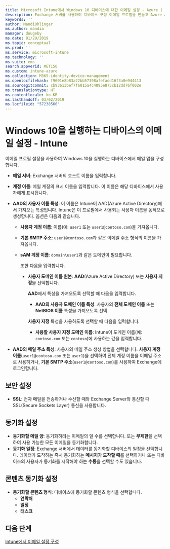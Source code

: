 ```yaml
---
title: Microsoft Intune에서 Windows 10 디바이스에 대한 이메일 설정 - Azure | Microsoft Docs
description: Exchange 서버를 사용하여 디바이스 구성 이메일 프로필을 만들고 Azure Active Directory에서 특성을 검색합니다. 또한 SSL을 사용하도록 설정하고 Microsoft Intune을 사용하여 Windows 10 디바이스에서 이메일 및 일정을 동기화할 수도 있습니다.
keywords: ''
author: MandiOhlinger
ms.author: mandia
manager: dougeby
ms.date: 01/29/2019
ms.topic: conceptual
ms.prod: ''
ms.service: microsoft-intune
ms.technology: ''
ms.suite: ems
search.appverid: MET150
ms.custom: intune-azure
ms.collection: M365-identity-device-management
ms.openlocfilehash: f9601e8b83a22bb57398afefadd16f3a0e944413
ms.sourcegitcommit: cb93613bef7f6015a4c4095e875cb12dd76f002e
ms.translationtype: HT
ms.contentlocale: ko-KR
ms.lasthandoff: 03/02/2019
ms.locfileid: "57238560"
---
```

# <a name="email-profile-settings-for-devices-running-windows-10---intune"></a>Windows 10을 실행하는 디바이스의 이메일 설정 - Intune

이메일 프로필 설정을 사용하여 Windows 10을 실행하는 디바이스에서 메일 앱을 구성합니다.

- **메일 서버**: Exchange 서버의 호스트 이름을 입력합니다.
- **계정 이름**: 메일 계정의 표시 이름을 입력합니다. 이 이름은 해당 디바이스에서 사용자에게 표시됩니다.
- **AAD의 사용자 이름 특성**: 이 이름은 Intune이 AAD(Azure Active Directory)에서 가져오는 특성입니다. Intune은 이 프로필에서 사용되는 사용자 이름을 동적으로 생성합니다. 옵션은 다음과 같습니다.
  - **사용자 계정 이름**: 이름(예: `user1` 또는 `user1@contoso.com`)을 가져옵니다.
  - **기본 SMTP 주소**: `user1@contoso.com`과 같은 이메일 주소 형식의 이름을 가져옵니다.
  - **sAM 계정 이름**: `domain\user1`과 같은 도메인이 필요합니다.

    또한 다음을 입력합니다.  
    - **사용자 도메인 이름 원본**: **AAD**(Azure Active Directory) 또는 **사용자 지정**을 선택합니다.

      **AAD**에서 특성을 가져오도록 선택할 때 다음을 입력합니다.
      - **AAD의 사용자 도메인 이름 특성**: 사용자의 **전체 도메인 이름** 또는 **NetBIOS 이름** 특성을 가져오도록 선택

      **사용자 지정** 특성을 사용하도록 선택할 때 다음을 입력합니다.
      - **사용할 사용자 지정 도메인 이름**: Intune이 도메인 이름(예: `contoso.com` 또는 `contoso`)에 사용하는 값을 입력합니다.

- **AAD의 메일 주소 특성**: 사용자의 메일 주소 생성 방법을 선택합니다. **사용자 계정 이름**(`user1@contoso.com` 또는 `user1`)을 선택하여 전체 계정 이름을 이메일 주소로 사용하거나, **기본 SMTP 주소**(`user1@contoso.com`)를 사용하여 Exchange에 로그인합니다.

## <a name="security-settings"></a>보안 설정

- **SSL**: 전자 메일을 전송하거나 수신할 때와 Exchange Server와 통신할 때 SSL(Secure Sockets Layer) 통신을 사용합니다.

## <a name="synchronization-settings"></a>동기화 설정

- **동기화할 메일 양**: 동기화하려는 이메일의 일 수를 선택합니다. 또는 **무제한**을 선택하여 사용 가능한 모든 이메일을 동기화합니다.
- **동기화 일정**: Exchange 서버에서 데이터를 동기화할 디바이스의 일정을 선택합니다. 데이터가 도착하는 즉시 동기화하는 **메시지가 도착할 때**를 선택하거나 또는 디바이스의 사용자가 동기화를 시작해야 하는 **수동**을 선택할 수도 있습니다.

## <a name="content-sync-settings"></a>콘텐츠 동기화 설정

- **동기화할 콘텐츠 형식**: 디바이스에 동기화할 콘텐츠 형식을 선택합니다.
  - **연락처**
  - **일정**
  - **태스크**

## <a name="next-steps"></a>다음 단계
[Intune에서 이메일 설정 구성](email-settings-configure.md)
